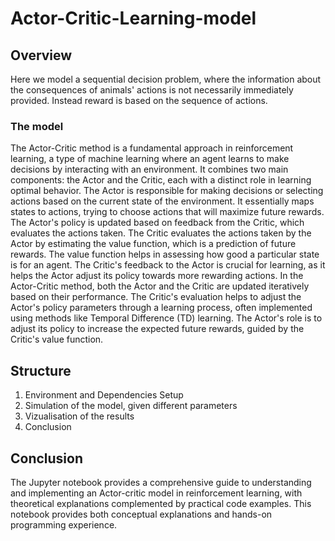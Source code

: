 # Actor-Critic-Learning-model

## Overview
Here we model a sequential decision problem, where the information about the consequences of animals' actions is not 
necessarily immediately provided. Instead reward is based on the sequence of actions.
### The model
The Actor-Critic method is a fundamental approach in reinforcement learning, a type of machine learning where an agent 
learns to make decisions by interacting with an environment. It combines two main components: the Actor and the Critic, 
each with a distinct role in learning optimal behavior. The Actor is responsible for making decisions or selecting actions based 
on the current state of the environment. It essentially maps states to actions, 
trying to choose actions that will maximize future rewards. The Actor's policy is updated based on feedback from the Critic, 
which evaluates the actions taken.
The Critic evaluates the actions taken by the Actor by estimating the value function, which is a prediction of future rewards. 
The value function helps in assessing how good a particular state is for an agent. 
The Critic's feedback to the Actor is crucial for learning, as it helps the Actor adjust its policy towards more rewarding actions.
In the Actor-Critic method, both the Actor and the Critic are updated iteratively based on their performance. The Critic's evaluation 
helps to adjust the Actor's policy parameters through a learning process, often implemented using methods like Temporal 
Difference (TD) learning. The Actor's role is to adjust its policy to increase the expected future rewards, guided by 
the Critic's value function.

## Structure

1. Environment and Dependencies Setup
2. Simulation of the model, given different parameters
3. Vizualisation of the results
4. Conclusion

## Conclusion

The Jupyter notebook provides a comprehensive guide to understanding and implementing an Actor-critic model in reinforcement learning, 
with theoretical explanations complemented by practical code examples. This notebook provides both conceptual explanations and hands-on programming 
experience.
